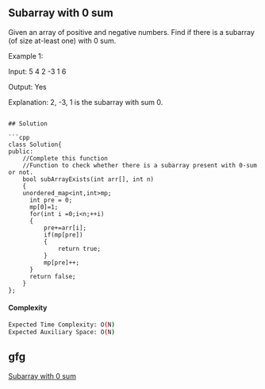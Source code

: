 ## Subarray with 0 sum
Given an array of positive and negative numbers. Find if there is a subarray (of size at-least one) with 0 sum.

 
Example 1:

Input:
5
4 2 -3 1 6

Output: 
Yes

Explanation: 
2, -3, 1 is the subarray 
with sum 0.
```

## Solution 

```cpp
class Solution{
public:
    //Complete this function
    //Function to check whether there is a subarray present with 0-sum or not.
    bool subArrayExists(int arr[], int n)
    {
    unordered_map<int,int>mp;
      int pre = 0;
      mp[0]=1;
      for(int i =0;i<n;++i)
      {
          pre+=arr[i];
          if(mp[pre])
          {
              return true;
          }
          mp[pre]++;
      }
      return false;
    }
};

```
#### Complexity
```bash
Expected Time Complexity: O(N)
Expected Auxiliary Space: O(N)
```
## gfg
[Subarray with 0 sum](https://practice.geeksforgeeks.org/problems/subarray-with-0-sum-1587115621/1?page=1&difficulty[]=0&category[]=Hash&sortBy=submissions)
